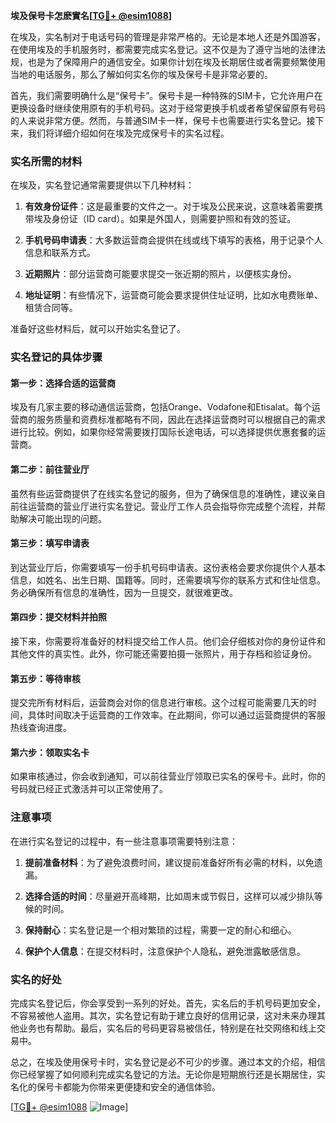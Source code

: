 **埃及保号卡怎麽實名[[TG💪+ @esim1088](https://t.me/s/esim1088)]**

在埃及，实名制对于电话号码的管理是非常严格的。无论是本地人还是外国游客，在使用埃及的手机服务时，都需要完成实名登记。这不仅是为了遵守当地的法律法规，也是为了保障用户的通信安全。如果你计划在埃及长期居住或者需要频繁使用当地的电话服务，那么了解如何实名你的埃及保号卡是非常必要的。

首先，我们需要明确什么是“保号卡”。保号卡是一种特殊的SIM卡，它允许用户在更换设备时继续使用原有的手机号码。这对于经常更换手机或者希望保留原有号码的人来说非常方便。然而，与普通SIM卡一样，保号卡也需要进行实名登记。接下来，我们将详细介绍如何在埃及完成保号卡的实名过程。

### 实名所需的材料

在埃及，实名登记通常需要提供以下几种材料：

1. **有效身份证件**：这是最重要的文件之一。对于埃及公民来说，这意味着需要携带埃及身份证（ID card）。如果是外国人，则需要护照和有效的签证。
   
2. **手机号码申请表**：大多数运营商会提供在线或线下填写的表格，用于记录个人信息和联系方式。

3. **近期照片**：部分运营商可能要求提交一张近期的照片，以便核实身份。

4. **地址证明**：有些情况下，运营商可能会要求提供住址证明，比如水电费账单、租赁合同等。

准备好这些材料后，就可以开始实名登记了。

### 实名登记的具体步骤

#### 第一步：选择合适的运营商

埃及有几家主要的移动通信运营商，包括Orange、Vodafone和Etisalat。每个运营商的服务质量和资费标准都略有不同，因此在选择运营商时可以根据自己的需求进行比较。例如，如果你经常需要拨打国际长途电话，可以选择提供优惠套餐的运营商。

#### 第二步：前往营业厅

虽然有些运营商提供了在线实名登记的服务，但为了确保信息的准确性，建议亲自前往运营商的营业厅进行实名登记。营业厅工作人员会指导你完成整个流程，并帮助解决可能出现的问题。

#### 第三步：填写申请表

到达营业厅后，你需要填写一份手机号码申请表。这份表格会要求你提供个人基本信息，如姓名、出生日期、国籍等。同时，还需要填写你的联系方式和住址信息。务必确保所有信息的准确性，因为一旦提交，就很难更改。

#### 第四步：提交材料并拍照

接下来，你需要将准备好的材料提交给工作人员。他们会仔细核对你的身份证件和其他文件的真实性。此外，你可能还需要拍摄一张照片，用于存档和验证身份。

#### 第五步：等待审核

提交完所有材料后，运营商会对你的信息进行审核。这个过程可能需要几天的时间，具体时间取决于运营商的工作效率。在此期间，你可以通过运营商提供的客服热线查询进度。

#### 第六步：领取实名卡

如果审核通过，你会收到通知，可以前往营业厅领取已实名的保号卡。此时，你的号码就已经正式激活并可以正常使用了。

### 注意事项

在进行实名登记的过程中，有一些注意事项需要特别注意：

1. **提前准备材料**：为了避免浪费时间，建议提前准备好所有必需的材料，以免遗漏。

2. **选择合适的时间**：尽量避开高峰期，比如周末或节假日，这样可以减少排队等候的时间。

3. **保持耐心**：实名登记是一个相对繁琐的过程，需要一定的耐心和细心。

4. **保护个人信息**：在提交材料时，注意保护个人隐私，避免泄露敏感信息。

### 实名的好处

完成实名登记后，你会享受到一系列的好处。首先，实名后的手机号码更加安全，不容易被他人盗用。其次，实名登记有助于建立良好的信用记录，这对未来办理其他业务也有帮助。最后，实名后的号码更容易被信任，特别是在社交网络和线上交易中。

总之，在埃及使用保号卡时，实名登记是必不可少的步骤。通过本文的介绍，相信你已经掌握了如何顺利完成实名登记的方法。无论你是短期旅行还是长期居住，实名化的保号卡都能为你带来更便捷和安全的通信体验。

[[TG💪+ @esim1088](https://t.me/s/esim1088) ![Image](https://i.postimg.cc/4NQfJmqS/Snipaste-2025-05-13-00-14-12.png)]